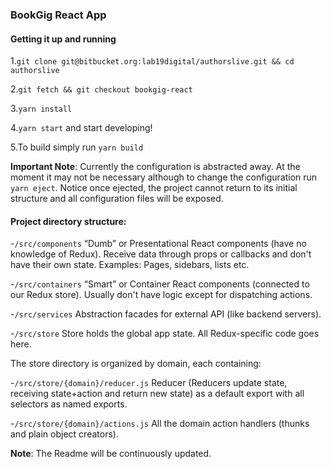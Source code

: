 ### BookGig React App


#### Getting it up and running

1.`git clone git@bitbucket.org:lab19digital/authorslive.git && cd authorslive`

2.`git fetch && git checkout bookgig-react`

3.`yarn install`

4.`yarn start` and start developing!

5.To build simply run `yarn build`


**Important Note**: Currently the configuration is abstracted away. At the moment it may not be necessary
although to change the configuration run `yarn eject`.
Notice once ejected, the project cannot return to its initial structure and all configuration
files will be exposed.

#### Project directory structure:

-`/src/components`
“Dumb” or Presentational React components (have no knowledge of Redux).
Receive data through props or callbacks and don't have their own state.
Examples: Pages, sidebars, lists etc.

-`/src/containers`
“Smart” or Container React components (connected to our Redux store).
Usually don't have logic except for dispatching actions.

-`/src/services`
Abstraction facades for external API (like backend servers).

-`/src/store`
Store holds the global app state.
All Redux-specific code goes here.

The store directory is organized by domain, each containing:

-`/src/store/{domain}/reducer.js`
Reducer (Reducers update state, receiving state+action and return new state) as a
default export with all selectors as named exports.

-`/src/store/{domain}/actions.js`
All the domain action handlers (thunks and plain object creators).


**Note**: The Readme will be continuously updated.